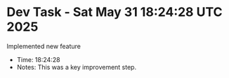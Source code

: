 # Dev Task - Sat May 31 18:24:28 UTC 2025
Implemented new feature
- Time: 18:24:28
- Notes: This was a key improvement step.
